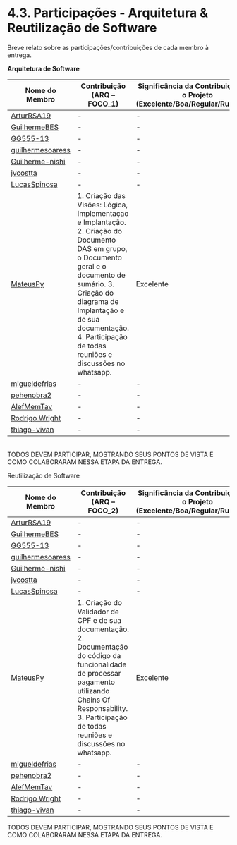 # 4.3. Participações - Arquitetura & Reutilização de Software

Breve relato sobre as participações/contribuições de cada membro à entrega.

**Arquitetura de Software**
<br/>


|Nome do Membro | Contribuição (ARQ – FOCO_1) | Significância da Contribuição para o Projeto (Excelente/Boa/Regular/Ruim/Nula) |
| ----- | ----- | ----- |
| [ArturRSA19](https://github.com/ArturRSA19) |-| -|
| [GuilhermeBES](https://github.com/GuilhermeBES) | -| - |
| [GG555-13](https://github.com/GG555-13) |  - | - |
| [guilhermesoaress](https://github.com/guilhermesoaress) |  - | - |
| [Guilherme-nishi](https://github.com/Guilherme-nishi) |- | - |
| [jvcostta](https://github.com/jvcostta) | -| -|
| [LucasSpinosa](https://github.com/LucasSpinosa) |  - | - |
| [MateusPy](https://github.com/MateusPy) | 1. Criação das Visões: Lógica, Implementaçao e Implantação. 2. Criação do Documento DAS em grupo, o Documento geral e o documento de sumário. 3. Criação do diagrama de Implantação e de sua documentação. 4. Participação de todas reuniões e discussões no whatsapp.| Excelente |
| [migueldefrias](https://github.com/migueldefrias) | - | - |
| [pehenobra2](https://github.com/pehenobra2) |- | - |
| [AlefMemTav](https://github.com/AlefMemTav) | - | - |
| [Rodrigo Wright](https://github.com/RodrigoWright) | -|-|
| [thiago-vivan](https://github.com/thiago-vivan) |- | - |

<br/>
TODOS DEVEM PARTICIPAR, MOSTRANDO SEUS PONTOS DE VISTA E COMO COLABORARAM NESSA ETAPA DA ENTREGA.


Reutilização de Software

|Nome do Membro | Contribuição (ARQ – FOCO_2) | Significância da Contribuição para o Projeto (Excelente/Boa/Regular/Ruim/Nula) |
| ----- | ----- | ----- |
| [ArturRSA19](https://github.com/ArturRSA19) |-| -|
| [GuilhermeBES](https://github.com/GuilhermeBES) | -| - |
| [GG555-13](https://github.com/GG555-13) |  - | - |
| [guilhermesoaress](https://github.com/guilhermesoaress) |  - | - |
| [Guilherme-nishi](https://github.com/Guilherme-nishi) |- | - |
| [jvcostta](https://github.com/jvcostta) | -| -|
| [LucasSpinosa](https://github.com/LucasSpinosa) |  - | - |
| [MateusPy](https://github.com/MateusPy) | 1. Criação do Validador de CPF e de sua documentação. 2. Documentação do código da funcionalidade de processar pagamento utilizando Chains Of Responsability. 3. Participação de todas reuniões e discussões no whatsapp.  | Excelente |
| [migueldefrias](https://github.com/migueldefrias) | - | - |
| [pehenobra2](https://github.com/pehenobra2) |- | - |
| [AlefMemTav](https://github.com/AlefMemTav) | - | - |
| [Rodrigo Wright](https://github.com/RodrigoWright) | -|-|
| [thiago-vivan](https://github.com/thiago-vivan) |- | - |

TODOS DEVEM PARTICIPAR, MOSTRANDO SEUS PONTOS DE VISTA E COMO COLABORARAM NESSA ETAPA DA ENTREGA.
